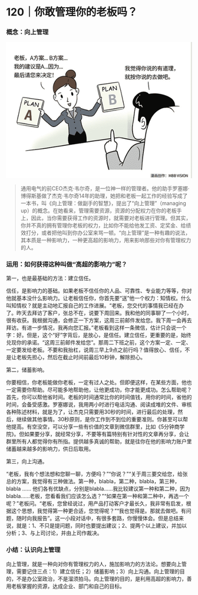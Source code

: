 # 120｜你敢管理你的老板吗？

### 概念：向上管理

![](img/742beb632a8c9db1d2631e92016f7767.jpg)

> 通用电气的前CEO杰克·韦尔奇，是一位神一样的管理者。他的助手罗塞娜·博得斯基做了杰克·韦尔奇14年的助理，她把和老板一起工作的经验写成了一本书，叫《向上管理：做副手的智慧》，提出了“向上管理”（managing up）的概念。在她看来，管理需要资源，资源的分配权力在你的老板手上，因此，当你需要获得工作的资源时，就需要对老板进行管理。但其实，你并不真的拥有管理你老板的权力，比如你不能给他发工资、定奖金、给绩效打分，或者把他叫到你办公室来骂一顿。“向上管理”是一种有趣的说法，其本质是一种影响力，一种更高超的影响力，用来影响那些对你有管理权力的人。

### 运用：如何获得这种叫做“高超的影响力”呢？

第一，也是最基础的方法：建立信任。

信任，是影响力的基础。如果老板不信任你的人品、可靠性、专业能力等等，你对他就基本没什么影响力。让老板信任你，你首先要“送”他一个权力：知情权。什么叫知情权？就是主动地汇报自己的工作进展。“老板，您交代的事情我已经在办了。昨天去拜访了客户，张总不在，说要下周回来。我和他的同事聊了一个小时，很有收获。我根据沟通，会修正一下方案，这周三前邮件发给您。我下周一会再去拜访。有进一步情况，我再向您汇报。”老板看到这样一条微信，估计只会说一个字：好。但是，这个“好”字背后，是放心，是信任。建立信任，更重要的是，始终兑现你的承诺。“这周三前邮件发给您”。那周二下班之前，这个方案一定、一定、一定要发给老板。不要和我抬杠，说周三早上9点之前行吗？值得放心、信任，不是让老板先担心，然后在截止时间前最后10秒钟，解除担心。

第二，储蓄影响。

你要相信，你老板能做你老板，一定有过人之处。但即便这样，在某些方面，他也一定需要你帮助。尽可能多地帮助他，让他更成功，你才能更成功。怎么帮助呢？首先，你可以帮他省时间。老板的时间通常比你的时间值钱，用你的时间，省他的时间，会备受感激。罗塞娜说，我用两小时进行电话沟通、阅读成堆的文件、审核各种陈述材料，就是为了，让杰克只需要用30秒的时间，进行最后的处理，然后，继续做其他事情。30秒原则，是你工作到不到位的重要准则。你甚至可以帮他提高。有空没空，可以分享一些有价值的文章到微信群里，比如《5分钟商学院》。但如果要分享，就经常分享，不要等有篇特别有针对性的文章再分享，会让群里所有人都觉得你有所指。提供越多真诚的帮助，就是往你在他的影响力账户里储蓄越来越多的影响力，供日后取用。

第三，向上沟通。

“老板，我有个想法想和您聊一聊，方便吗？”“你说？”“关于周三要交给您，给张总的方案，我觉得有三种做法。第一种，blabla，第二种，blabla，第三种，blabla …… 他们各有优缺点，分别是blabla……我比较建议第一种和第二种，因为blabla……老板，您看看我们应该怎么选？”“如果在第一种和第二种中，再选一个呢？”老板问。“老板，您曾经说过，用产品打动客户才最长久，我非常有启发，根据这个思想，我觉得第一种更合适，您觉得呢？”“我也觉得是。那就去做吧。有问题，随时向我报告”。这一小段对话中，有很多套路，你慢慢体会。但是总结来说，就是：1、不只是提问题，同时也要提出建议；2、提两个以上建议，并加以分析；3、与上司讨论，并由上司作裁决。

### 小结：认识向上管理

向上管理，就是一种向对你有管理权力的人，施加影响力的方法论。想要向上管理，需要记住三点：1）建立信任；2）储蓄影响；3）向上沟通。向上管理的目的，不是办公室政治，不是溜须拍马。向上管理的目的，是利用高超的影响力，善用老板掌握的资源，达成企业、部门和自己的目标。